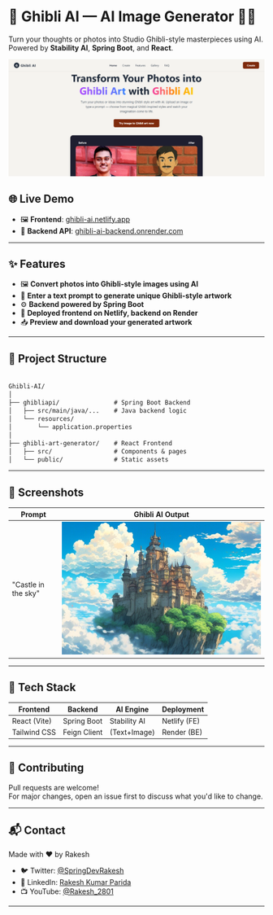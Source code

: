 # 🌸 Ghibli AI — AI Image Generator 🎨✨

Turn your thoughts or photos into Studio Ghibli-style masterpieces using AI. Powered by **Stability AI**, **Spring Boot**, and **React**.

<p align="center">
  <img src="./gibli-art-generator/src/assets/banner.png" alt="Ghibli AI Banner" />
</p>



## 🌐 Live Demo

- 🖼️ **Frontend**: [ghibli-ai.netlify.app](https://ghibli-ai.netlify.app)  
- 🔗 **Backend API**: [ghibli-ai-backend.onrender.com](https://ghibli-ai-backend.onrender.com)


---
## ✨ Features

- 🖼️ **Convert photos into Ghibli-style images using AI**
- 💬 **Enter a text prompt to generate unique Ghibli-style artwork**
- ⚙️ **Backend powered by Spring Boot**
- 🚀 **Deployed frontend on Netlify, backend on Render**
- 📥 **Preview and download your generated artwork**

---

## 📁 Project Structure

```

Ghibli-AI/
│
├── ghibliapi/               # Spring Boot Backend
│   ├── src/main/java/...    # Java backend logic
│   └── resources/
│       └── application.properties
│
├── ghibli-art-generator/    # React Frontend
│   ├── src/                 # Components & pages
│   └── public/              # Static assets

```

---

## 🌄 Screenshots

| Prompt                   | Ghibli AI Output                      |
| ------------------------ | ------------------------------------- |
| "Castle in the sky"      | ![](./gibli-art-generator/src/assets/castle-output.png)       |

---

## 🧠 Tech Stack

| Frontend     | Backend        | AI Engine      | Deployment   |
| ------------ | -------------- | -------------- | ------------ |
| React (Vite) | Spring Boot    | Stability AI   | Netlify (FE) |
| Tailwind CSS | Feign Client   | (Text+Image)   | Render (BE)  |

---

## 🤝 Contributing

Pull requests are welcome!  
For major changes, open an issue first to discuss what you'd like to change.

---


## 📬 Contact

  Made with ❤️ by Rakesh

- 🐦 Twitter: [@SpringDevRakesh](https://x.com/SpringDevRakesh?t=EWYtiOLVjf0N6OWj-ykcjA&s=09)
- 💼 LinkedIn: [Rakesh Kumar Parida](https://www.linkedin.com/in/rakesh-kumar-parida-523b55308/)
- 📺 YouTube: [@Rakesh_2801](https://www.youtube.com/@Rakesh_2801)

---

